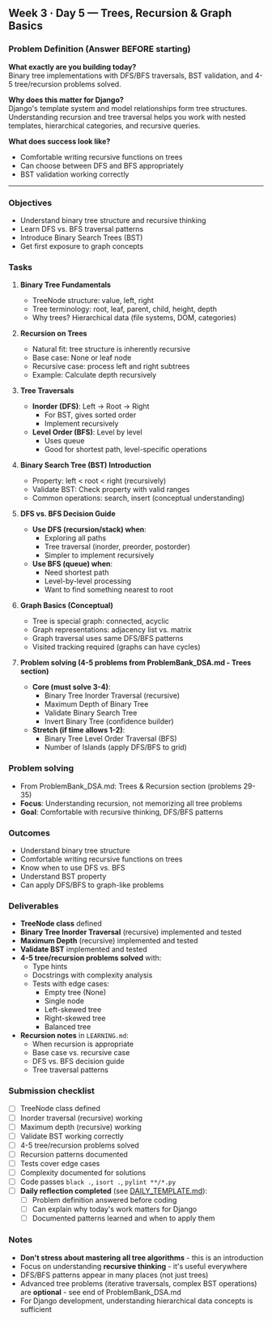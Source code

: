 ## Week 3 · Day 5 — Trees, Recursion & Graph Basics

### Problem Definition (Answer BEFORE starting)
**What exactly are you building today?**  
Binary tree implementations with DFS/BFS traversals, BST validation, and 4-5 tree/recursion problems solved.

**Why does this matter for Django?**  
Django's template system and model relationships form tree structures. Understanding recursion and tree traversal helps you work with nested templates, hierarchical categories, and recursive queries.

**What does success look like?**  
- Comfortable writing recursive functions on trees
- Can choose between DFS and BFS appropriately
- BST validation working correctly

---

### Objectives
- Understand binary tree structure and recursive thinking
- Learn DFS vs. BFS traversal patterns
- Introduce Binary Search Trees (BST)
- Get first exposure to graph concepts

### Tasks
1) **Binary Tree Fundamentals**
   - TreeNode structure: value, left, right
   - Tree terminology: root, leaf, parent, child, height, depth
   - Why trees? Hierarchical data (file systems, DOM, categories)

2) **Recursion on Trees**
   - Natural fit: tree structure is inherently recursive
   - Base case: None or leaf node
   - Recursive case: process left and right subtrees
   - Example: Calculate depth recursively

3) **Tree Traversals**
   - **Inorder (DFS)**: Left → Root → Right
     - For BST, gives sorted order
     - Implement recursively
   - **Level Order (BFS)**: Level by level
     - Uses queue
     - Good for shortest path, level-specific operations

4) **Binary Search Tree (BST) Introduction**
   - Property: left < root < right (recursively)
   - Validate BST: Check property with valid ranges
   - Common operations: search, insert (conceptual understanding)

5) **DFS vs. BFS Decision Guide**
   - **Use DFS (recursion/stack) when**:
     - Exploring all paths
     - Tree traversal (inorder, preorder, postorder)
     - Simpler to implement recursively
   - **Use BFS (queue) when**:
     - Need shortest path
     - Level-by-level processing
     - Want to find something nearest to root

6) **Graph Basics (Conceptual)**
   - Tree is special graph: connected, acyclic
   - Graph representations: adjacency list vs. matrix
   - Graph traversal uses same DFS/BFS patterns
   - Visited tracking required (graphs can have cycles)

7) **Problem solving (4-5 problems from ProblemBank_DSA.md - Trees section)**
   - **Core (must solve 3-4)**:
     - Binary Tree Inorder Traversal (recursive)
     - Maximum Depth of Binary Tree
     - Validate Binary Search Tree
     - Invert Binary Tree (confidence builder)
   - **Stretch (if time allows 1-2)**:
     - Binary Tree Level Order Traversal (BFS)
     - Number of Islands (apply DFS/BFS to grid)

### Problem solving
- From ProblemBank_DSA.md: Trees & Recursion section (problems 29-35)
- **Focus**: Understanding recursion, not memorizing all tree problems
- **Goal**: Comfortable with recursive thinking, DFS/BFS patterns

### Outcomes
- Understand binary tree structure
- Comfortable writing recursive functions on trees
- Know when to use DFS vs. BFS
- Understand BST property
- Can apply DFS/BFS to graph-like problems

### Deliverables
- **TreeNode class** defined
- **Binary Tree Inorder Traversal** (recursive) implemented and tested
- **Maximum Depth** (recursive) implemented and tested
- **Validate BST** implemented and tested
- **4-5 tree/recursion problems solved** with:
  - Type hints
  - Docstrings with complexity analysis
  - Tests with edge cases:
    - Empty tree (None)
    - Single node
    - Left-skewed tree
    - Right-skewed tree
    - Balanced tree
- **Recursion notes** in `LEARNING.md`:
  - When recursion is appropriate
  - Base case vs. recursive case
  - DFS vs. BFS decision guide
  - Tree traversal patterns

### Submission checklist
- [ ] TreeNode class defined
- [ ] Inorder traversal (recursive) working
- [ ] Maximum depth (recursive) working
- [ ] Validate BST working correctly
- [ ] 4-5 tree/recursion problems solved
- [ ] Recursion patterns documented
- [ ] Tests cover edge cases
- [ ] Complexity documented for solutions
- [ ] Code passes `black .`, `isort .`, `pylint **/*.py`
- [ ] **Daily reflection completed** (see [DAILY_TEMPLATE.md](../../DAILY_TEMPLATE.md)):
  - [ ] Problem definition answered before coding
  - [ ] Can explain why today's work matters for Django
  - [ ] Documented patterns learned and when to apply them

### Notes
- **Don't stress about mastering all tree algorithms** - this is an introduction
- Focus on understanding **recursive thinking** - it's useful everywhere
- DFS/BFS patterns appear in many places (not just trees)
- Advanced tree problems (iterative traversals, complex BST operations) are **optional** - see end of ProblemBank_DSA.md
- For Django development, understanding hierarchical data concepts is sufficient


